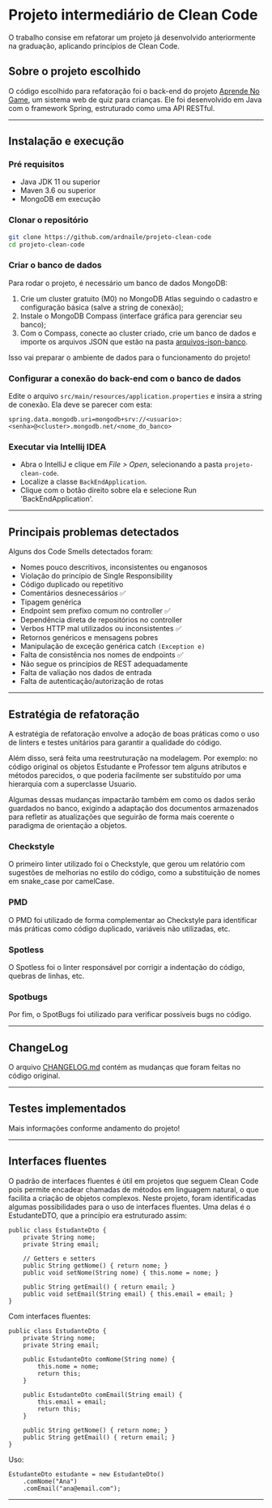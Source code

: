 # Projeto intermediário de Clean Code

 O trabalho consise em refatorar um projeto já desenvolvido anteriormente na graduação, aplicando princípios de Clean Code.

## Sobre o projeto escolhido

O código escolhido para refatoração foi o back-end do projeto [Aprende No Game](https://github.com/ardnaile/projeto-integrador-web), um sistema web de quiz para crianças. Ele foi desenvolvido em Java com o framework Spring, estruturado como uma API RESTful.

---

## Instalação e execução

### Pré requisitos

- Java JDK 11 ou superior
- Maven 3.6 ou superior
- MongoDB em execução

### Clonar o repositório

```bash
git clone https://github.com/ardnaile/projeto-clean-code
cd projeto-clean-code
```

### Criar o banco de dados

Para rodar o projeto, é necessário um banco de dados MongoDB: 

1. Crie um cluster gratuito (M0) no MongoDB Atlas seguindo o cadastro e configuração básica (salve a string de conexão);
2. Instale o MongoDB Compass (interface gráfica para gerenciar seu banco);
3. Com o Compass, conecte ao cluster criado, crie um banco de dados e importe os arquivos JSON que estão na pasta [arquivos-json-banco](https://github.com/ardnaile/projeto-clean-code/tree/25aa35e9576acced58721d2aff0ca2042bbc53f4/arquivos-json-banco).

Isso vai preparar o ambiente de dados para o funcionamento do projeto!

### Configurar a conexão do back-end com o banco de dados

Edite o arquivo `src/main/resources/application.properties` e insira a string de conexão. Ela deve se parecer com esta:
```
spring.data.mongodb.uri=mongodb+srv://<usuario>:<senha>@<cluster>.mongodb.net/<nome_do_banco>
```

### Executar via Intellij IDEA
- Abra o IntelliJ e clique em *File > Open*, selecionando a pasta `projeto-clean-code`.
- Localize a classe `BackEndApplication`.
- Clique com o botão direito sobre ela e selecione Run 'BackEndApplication'.

---

## Principais problemas detectados

Alguns dos Code Smells detectados foram:

- Nomes pouco descritivos, inconsistentes ou enganosos
- Violação do princípio de Single Responsibility
- Código duplicado ou repetitivo
- Comentários desnecessários ✅
- Tipagem genérica
- Endpoint sem prefixo comum no controller ✅
- Dependência direta de repositórios no controller
- Verbos HTTP mal utilizados ou inconsistentes ✅
- Retornos genéricos e mensagens pobres
- Manipulação de exceção genérica catch `(Exception e)`
- Falta de consistência nos nomes de endpoints ✅
- Não segue os princípios de REST adequadamente
- Falta de valiação nos dados de entrada
- Falta de autenticação/autorização de rotas

---

## Estratégia de refatoração

A estratégia de refatoração envolve a adoção de boas práticas como o uso de linters e testes unitários para garantir a qualidade do código. 

Além disso, será feita uma reestruturação na modelagem. Por exemplo: no código original os objetos Estudante e Professor tem alguns atributos e métodos parecidos, o que poderia facilmente ser substituído por uma hierarquia com a superclasse Usuario. 

Algumas dessas mudanças impactarão também em como os dados serão guardados no banco, exigindo a adaptação dos documentos armazenados para refletir as atualizações que seguirão de forma mais coerente o paradigma de orientação a objetos.

### Checkstyle

O primeiro linter utilizado foi o Checkstyle, que gerou um relatório com sugestões de melhorias no estilo do código, como a substituição de nomes em snake_case por camelCase.

### PMD

O PMD foi utilizado de forma complementar ao Checkstyle para identificar más práticas como código duplicado, variáveis não utilizadas, etc.

### Spotless 

O Spotless foi o linter responsável por corrigir a indentação do código, quebras de linhas, etc.

### Spotbugs

Por fim, o SpotBugs foi utilizado para verificar possíveis bugs no código.

---

## ChangeLog
O arquivo [CHANGELOG.md](https://github.com/ardnaile/projeto-clean-code/blob/main/CHANGELOG.md) contém as mudanças que foram feitas no código original.

---

## Testes implementados
Mais informações conforme andamento do projeto!

---

## Interfaces fluentes
O padrão de interfaces fluentes é útil em projetos que seguem Clean Code pois permite encadear chamadas de métodos em linguagem natural, o que facilita a criação de objetos complexos. Neste projeto, foram identificadas algumas possibilidades para o uso de interfaces fluentes. Uma delas é o EstudanteDTO, que a princípio era estruturado assim:
```
public class EstudanteDto {
    private String nome;
    private String email;

    // Getters e setters
    public String getNome() { return nome; }
    public void setNome(String nome) { this.nome = nome; }

    public String getEmail() { return email; }
    public void setEmail(String email) { this.email = email; }
}

```
Com interfaces fluentes:
```
public class EstudanteDto {
    private String nome;
    private String email;

    public EstudanteDto comNome(String nome) {
        this.nome = nome;
        return this;
    }

    public EstudanteDto comEmail(String email) {
        this.email = email;
        return this;
    }

    public String getNome() { return nome; }
    public String getEmail() { return email; }
}

```
Uso:
```
EstudanteDto estudante = new EstudanteDto()
    .comNome("Ana")
    .comEmail("ana@email.com");
```

---


